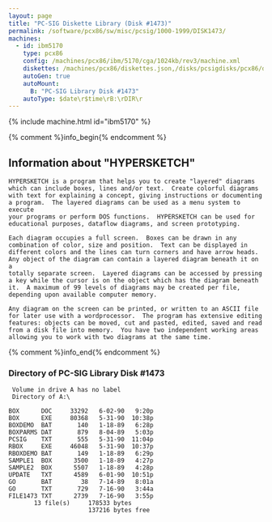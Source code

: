 ```yaml
---
layout: page
title: "PC-SIG Diskette Library (Disk #1473)"
permalink: /software/pcx86/sw/misc/pcsig/1000-1999/DISK1473/
machines:
  - id: ibm5170
    type: pcx86
    config: /machines/pcx86/ibm/5170/cga/1024kb/rev3/machine.xml
    diskettes: /machines/pcx86/diskettes.json,/disks/pcsigdisks/pcx86/diskettes.json
    autoGen: true
    autoMount:
      B: "PC-SIG Library Disk #1473"
    autoType: $date\r$time\rB:\rDIR\r
---
```


{% include machine.html id="ibm5170" %}

{% comment %}info_begin{% endcomment %}

## Information about "HYPERSKETCH"

    HYPERSKETCH is a program that helps you to create "layered" diagrams
    which can include boxes, lines and/or text.  Create colorful diagrams
    with text for explaining a concept, giving instructions or documenting
    a program.  The layered diagrams can be used as a menu system to execute
    your programs or perform DOS functions.  HYPERSKETCH can be used for
    educational purposes, dataflow diagrams, and screen prototyping.
    
    Each diagram occupies a full screen.  Boxes can be drawn in any
    combination of color, size and position.  Text can be displayed in
    different colors and the lines can turn corners and have arrow heads.
    Any object of the diagram can contain a layered diagram beneath it on a
    totally separate screen.  Layered diagrams can be accessed by pressing
    a key while the cursor is on the object which has the diagram beneath
    it.  A maximum of 99 levels of diagrams may be created per file,
    depending upon available computer memory.
    
    Any diagram on the screen can be printed, or written to an ASCII file
    for later use with a wordprocessor.  The program has extensive editing
    features: objects can be moved, cut and pasted, edited, saved and read
    from a disk file into memory.  You have two independent working areas
    allowing you to work with two diagrams at the same time.
{% comment %}info_end{% endcomment %}


### Directory of PC-SIG Library Disk #1473

     Volume in drive A has no label
     Directory of A:\

    BOX      DOC     33292   6-02-90   9:20p
    BOX      EXE     80368   5-31-90  10:38p
    BOXDEMO  BAT       140   1-18-89   6:28p
    BOXPARMS DAT       879   8-04-89   5:03p
    PCSIG    TXT       555   5-31-90  11:04p
    RBOX     EXE     46048   5-31-90  10:37p
    RBOXDEMO BAT       149   1-18-89   6:29p
    SAMPLE1  BOX      3500   1-18-89   4:27p
    SAMPLE2  BOX      5507   1-18-89   4:28p
    UPDATE   TXT      4589   6-01-90  10:51p
    GO       BAT        38   7-14-89   8:01a
    GO       TXT       729   7-16-90   3:44a
    FILE1473 TXT      2739   7-16-90   3:55p
           13 file(s)     178533 bytes
                          137216 bytes free
